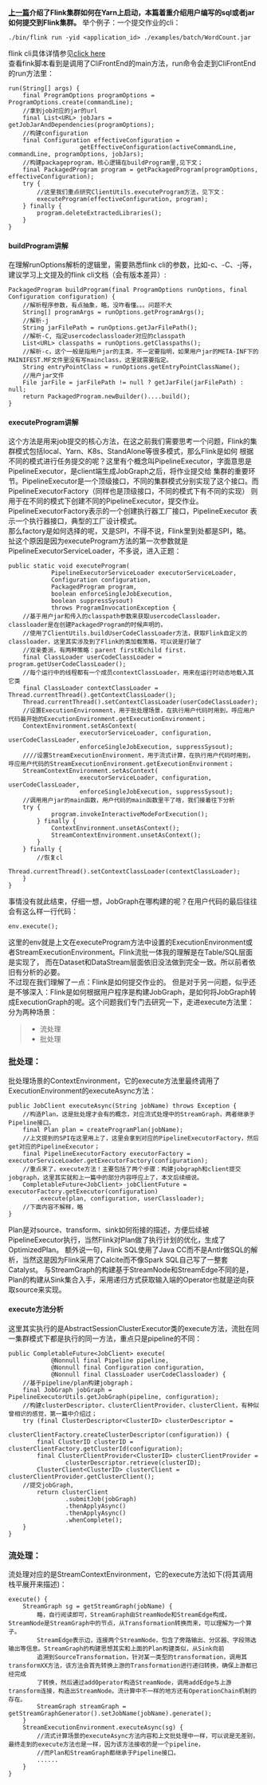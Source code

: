 **[上一篇](Flink集群启动-yarn-session.md)介绍了Flink集群如何在Yarn上启动，本篇着重介绍用户编写的sql或者jar如何提交到Flink集群。**
举个例子：一个提交作业的cli：
```text
./bin/flink run -yid <application_id> ./examples/batch/WordCount.jar
```
flink cli具体详情参见[click here](https://ci.apache.org/projects/flink/flink-docs-release-1.8/ops/cli.html)  
查看fink脚本看到是调用了CliFrontEnd的main方法，run命令会走到CliFrontEnd的run方法里：
```text
run(String[] args) {
    final ProgramOptions programOptions = ProgramOptions.create(commandLine);
    //拿到job对应的jar的url
    final List<URL> jobJars = getJobJarAndDependencies(programOptions);
    //构建configuration
    final Configuration effectiveConfiguration =
                    getEffectiveConfiguration(activeCommandLine, commandLine, programOptions, jobJars);
    //构建packageprogram，核心逻辑在buildProgram里,见下文；
    final PackagedProgram program = getPackagedProgram(programOptions, effectiveConfiguration);
    try {
        //这里我们重点研究ClientUtils.executeProgram方法，见下文：
        executeProgram(effectiveConfiguration, program);
    } finally {
        program.deleteExtractedLibraries();
    }
}
```
#### buildProgram讲解
在理解runOptions解析的逻辑里，需要熟悉flink cli的参数，比如-c、-C、-j等，建议学习上文提及的flink cli文档（会有版本差异）:
```text
PackagedProgram buildProgram(final ProgramOptions runOptions, final Configuration configuration) {
    //解析程序参数，有点抽象，略，没咋看懂。。。问题不大
    String[] programArgs = runOptions.getProgramArgs();
    //解析-j
    String jarFilePath = runOptions.getJarFilePath();
    //解析-C, 指定usercodeclassloader对应的classpath
    List<URL> classpaths = runOptions.getClasspaths();
    //解析-c，这个一般是指用户jar的主类，不一定要指明，如果用户jar的META-INF下的MAINIFEST.MF文件里没有写mainclass，这里就需要指定。
    String entryPointClass = runOptions.getEntryPointClassName();
    //用户jar文件
    File jarFile = jarFilePath != null ? getJarFile(jarFilePath) : null;
    return PackagedProgram.newBuilder()....build();
}
```
#### executeProgram讲解
这个方法是用来job提交的核心方法，在这之前我们需要思考一个问题，Flink的集群模式包括local、Yarn、K8s、StandAlone等很多模式，那么Flink是如何
根据不同的模式进行任务提交的呢？这里有个概念叫PipelineExecutor，字面意思是PipelineExecutor，是client端生成JobGraph之后，将作业提交给
集群的重要环节。PipelineExecutor是一个顶级接口，不同的集群模式分别实现了这个接口。而PipelineExecutorFactory（同样也是顶级接口，不同的模式下有不同的实现）
则用于在不同的模式下创建不同的PipelineExecutor，提交作业。PipelineExecutorFactory表示的一个创建执行器工厂接口，PipelineExecutor 表示一个执行器接口，典型的工厂设计模式。  
那么factory是如何选择的呢，又是SPI，不得不说，Flink里到处都是SPI，略。   
扯这个原因是因为executeProgram方法的第一次参数就是PipelineExecutorServiceLoader，不多说，进入正题： 
```text
public static void executeProgram(
            PipelineExecutorServiceLoader executorServiceLoader,
            Configuration configuration,
            PackagedProgram program,
            boolean enforceSingleJobExecution,
            boolean suppressSysout)
            throws ProgramInvocationException {
    //基于用户jar和传入的classpath参数来获取usercodeClassloader，classloader是在创建PackagedProgram的时候声明的，
    //使用了ClientUtils.buildUserCodeClassLoader方法，获取Flink自定义的classloader，这里其实涉及到了Flink的类加载策略，可以说是打破了
    //双亲委派，有两种策略：parent first和child first.
    final ClassLoader userCodeClassLoader = program.getUserCodeClassLoader();
    //每个运行中的线程都有一个成员contextClassLoader，用来在运行时动态地载入其它类
    final ClassLoader contextClassLoader = Thread.currentThread().getContextClassLoader();
    Thread.currentThread().setContextClassLoader(userCodeClassLoader);
    //设置ExecutionEnvironment，用于批处理场景，在执行用户代码时用到，呼应用户代码最开始的ExecutionEnvironment.getExecutionEnvironment；
    ContextEnvironment.setAsContext(
                    executorServiceLoader, configuration, userCodeClassLoader,
                    enforceSingleJobExecution, suppressSysout);
    ////设置StreamExecutionEnvironment，用于流式计算，在执行用户代码时用到，呼应用户代码的StreamExecutionEnvironment.getExecutionEnvironment；
    StreamContextEnvironment.setAsContext(
                    executorServiceLoader, configuration, userCodeClassLoader,
                    enforceSingleJobExecution, suppressSysout);
    //调用用户jar的main函数，用户代码的main函数里干了啥，我们接着往下分析
    try {
            program.invokeInteractiveModeForExecution();
        } finally {
            ContextEnvironment.unsetAsContext();
            StreamContextEnvironment.unsetAsContext();
        }
    } finally {
        //恢复cl
        Thread.currentThread().setContextClassLoader(contextClassLoader);
    }
}
```
事情没有就此结束，仔细一想，JobGraph在哪构建的呢？在用户代码的最后往往会有这么样一行代码：  
```text
env.execute();
```
这里的env就是上文在executeProgram方法中设置的ExecutionEnvironment或者StreamExecutionEnvironment。Flink流批一体我的理解是在Table/SQL层面是实现了，
而在Dataset和DataStream层面依旧没法做到完全一致。所以前者依旧有分析的必要。  
不过现在我们理解了一点：Flink是如何提交作业的。
但是对于另一问题，似乎还是不够深入：Flink是如何根据用户程序是构建JobGraph，是如何将JobGraph转成ExecutionGraph的呢。这个问题我们专门去研究一下，走进execute方法里：
分为两种场景：
>* 流处理
>* 批处理

### 批处理：
批处理场景的ContextEnvironment，它的execute方法里最终调用了ExecutionEnvironment的executeAsync方法：
```text
public JobClient executeAsync(String jobName) throws Exception {
    //构造Plan，这是批处理才会有的概念，对应流式处理中的StreamGraph，两者继承于Pipeline接口。
    final Plan plan = createProgramPlan(jobName);
    //上文提到的SPI在这里用上了，这里会拿到对应的PipelineExecutorFactory，然后get对应的PipelineExecutor；
    final PipelineExecutorFactory executorFactory = executorServiceLoader.getExecutorFactory(configuration);
    //重点来了，execute方法！主要包括了两个步骤：构建jobgraph和client提交jobgraph，这里其实就和上一篇中的部分内容呼应上了，本文后续细说。
    CompletableFuture<JobClient> jobClientFuture = executorFactory.getExecutor(configuration)
        .execute(plan, configuration, userClassloader);
    //下面内容不解释，略
}
```
Plan是对source、transform、sink如何衔接的描述，方便后续被PipelineExecutor执行，当然Flink对Plan做了执行计划的优化，生成了OptimizedPlan。
额外说一句，Flink SQL使用了Java CC而不是Antlr做SQL的解析，当然这是因为Flink采用了Calcite而不像Spark SQL自己写了一整套Catalyst。
与StreamGraph的构建基于StreamNode和StreamEdge不同的是，Plan的构建从Sink集合入手，采用递归方式获取输入端的Operator也就是逆向获取source来实现。
#### execute方法分析
这里其实执行的是AbstractSessionClusterExecutor类的execute方法，流批在同一集群模式下都是执行的同一方法，重点只是pipeline的不同：
```text
public CompletableFuture<JobClient> execute(
            @Nonnull final Pipeline pipeline,
            @Nonnull final Configuration configuration,
            @Nonnull final ClassLoader userCodeClassloader) {
    //基于pipeline/plan构建jobgraph；
    final JobGraph jobGraph = PipelineExecutorUtils.getJobGraph(pipeline, configuration);
    //构建clusterDescriptor、clusterClientProvider、clusterClient，有种似曾相识的感觉，第一篇中介绍过；
    try (final ClusterDescriptor<ClusterID> clusterDescriptor =
            clusterClientFactory.createClusterDescriptor(configuration)) {
        final ClusterID clusterID = clusterClientFactory.getClusterId(configuration);
        final ClusterClientProvider<ClusterID> clusterClientProvider =
                clusterDescriptor.retrieve(clusterID);
        ClusterClient<ClusterID> clusterClient = clusterClientProvider.getClusterClient();
    //提交jobGraph,
        return clusterClient
                .submitJob(jobGraph)
                .thenApplyAsync()
                .thenApplyAsync()
                .whenComplete();
    }
}
```
### 流处理：
流处理对应的是StreamContextEnvironment，它的execute方法如下(将其调用栈平展开来描述)：  
```text
execute() {
    StreamGraph sg = getStreamGraph(jobName) {
        略，自行阅读即可，StreamGraph由StreamNode和StreamEdge构成，StreamNode是StreamGraph中的节点，从Transformation转换而来，可以理解为一个算子。
        StreamEdge表示边，连接两个StreamNode，包含了旁路输出、分区器、字段筛选输出等信息。StreamGraph的构建思想其实和上面的Plan构建类似，从Sink向前
        追溯到SourceTransformation，针对某一类型的transformation，调用其transformXX方法，该方法会首先转换上游的Transformation进行递归转换，确保上游都已经完成
        了转换，然后通过addOperator构造StreamNode，调用addEdge与上游transform连接，构造出StreamNode。流计算中不一样的地方还有OperationChain机制的存在。
        StreamGraph streamGraph = getStreamGraphGenerator().setJobName(jobName).generate();
    }
    StreamExecutionEnvironment.executeAsync(sg) {
        //流式计算场景的executeAsync方法内容和上文批处理中一样，可以说是无差别，最终走到的execute方法也是一样，因为该方法接收的是一个pipeline，
        //而Plan和StreamGraph都继承于Pipeline接口。
        ......
    }
}
```




